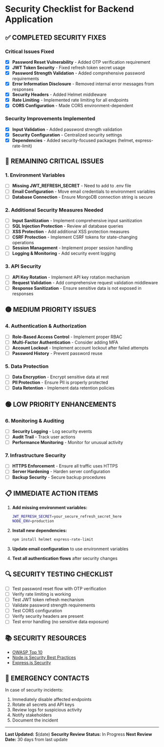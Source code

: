 # Security Checklist for Backend Application

## ✅ **COMPLETED SECURITY FIXES**

### Critical Issues Fixed
- [x] **Password Reset Vulnerability** - Added OTP verification requirement
- [x] **JWT Token Security** - Fixed refresh token secret usage
- [x] **Password Strength Validation** - Added comprehensive password requirements
- [x] **Error Information Disclosure** - Removed internal error messages from responses
- [x] **Security Headers** - Added Helmet middleware
- [x] **Rate Limiting** - Implemented rate limiting for all endpoints
- [x] **CORS Configuration** - Made CORS environment-dependent

### Security Improvements Implemented
- [x] **Input Validation** - Added password strength validation
- [x] **Security Configuration** - Centralized security settings
- [x] **Dependencies** - Added security-focused packages (helmet, express-rate-limit)

## 🔴 **REMAINING CRITICAL ISSUES**

### 1. Environment Variables
- [ ] **Missing JWT_REFRESH_SECRET** - Need to add to .env file
- [ ] **Email Configuration** - Move email credentials to environment variables
- [ ] **Database Connection** - Ensure MongoDB connection string is secure

### 2. Additional Security Measures Needed
- [ ] **Input Sanitization** - Implement comprehensive input sanitization
- [ ] **SQL Injection Protection** - Review all database queries
- [ ] **XSS Protection** - Add additional XSS protection measures
- [ ] **CSRF Protection** - Implement CSRF tokens for state-changing operations
- [ ] **Session Management** - Implement proper session handling
- [ ] **Logging & Monitoring** - Add security event logging

### 3. API Security
- [ ] **API Key Rotation** - Implement API key rotation mechanism
- [ ] **Request Validation** - Add comprehensive request validation middleware
- [ ] **Response Sanitization** - Ensure sensitive data is not exposed in responses

## 🟡 **MEDIUM PRIORITY ISSUES**

### 4. Authentication & Authorization
- [ ] **Role-Based Access Control** - Implement proper RBAC
- [ ] **Multi-Factor Authentication** - Consider adding MFA
- [ ] **Account Lockout** - Implement account lockout after failed attempts
- [ ] **Password History** - Prevent password reuse

### 5. Data Protection
- [ ] **Data Encryption** - Encrypt sensitive data at rest
- [ ] **PII Protection** - Ensure PII is properly protected
- [ ] **Data Retention** - Implement data retention policies

## 🟢 **LOW PRIORITY ENHANCEMENTS**

### 6. Monitoring & Auditing
- [ ] **Security Logging** - Log security events
- [ ] **Audit Trail** - Track user actions
- [ ] **Performance Monitoring** - Monitor for unusual activity

### 7. Infrastructure Security
- [ ] **HTTPS Enforcement** - Ensure all traffic uses HTTPS
- [ ] **Server Hardening** - Harden server configuration
- [ ] **Backup Security** - Secure backup procedures

## 📋 **IMMEDIATE ACTION ITEMS**

1. **Add missing environment variables:**
   ```bash
   JWT_REFRESH_SECRET=your_secure_refresh_secret_here
   NODE_ENV=production
   ```

2. **Install new dependencies:**
   ```bash
   npm install helmet express-rate-limit
   ```

3. **Update email configuration** to use environment variables

4. **Test all authentication flows** after security changes

## 🔍 **SECURITY TESTING CHECKLIST**

- [ ] Test password reset flow with OTP verification
- [ ] Verify rate limiting is working
- [ ] Test JWT token refresh mechanism
- [ ] Validate password strength requirements
- [ ] Test CORS configuration
- [ ] Verify security headers are present
- [ ] Test error handling (no sensitive data exposure)

## 📚 **SECURITY RESOURCES**

- [OWASP Top 10](https://owasp.org/www-project-top-ten/)
- [Node.js Security Best Practices](https://nodejs.org/en/docs/guides/security/)
- [Express.js Security](https://expressjs.com/en/advanced/best-practices-security.html)

## 🚨 **EMERGENCY CONTACTS**

In case of security incidents:
1. Immediately disable affected endpoints
2. Rotate all secrets and API keys
3. Review logs for suspicious activity
4. Notify stakeholders
5. Document the incident

---

**Last Updated:** $(date)
**Security Review Status:** In Progress
**Next Review Date:** 30 days from last update
